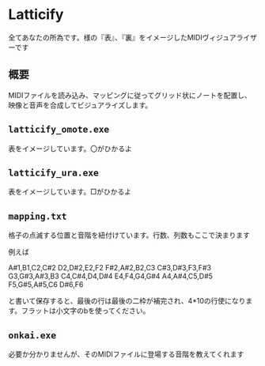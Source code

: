 # Latticify
全てあなたの所為です。様の『表』、『裏』をイメージしたMIDIヴィジュアライザーです

## 概要
MIDIファイルを読み込み、マッピングに従ってグリッド状にノートを配置し、映像と音声を合成してビジュアライズします。  
  
## **`latticify_omote.exe`**
表をイメージしています。〇がひかるよ

## **`latticify_ura.exe`**
表をイメージしています。□がひかるよ

## **`mapping.txt`**
格子の点滅する位置と音階を紐付けています。行数、列数もここで決まります

例えば

A#1,B1,C2,C#2
D2,D#2,E2,F2
F#2,A#2,B2,C3
C#3,D#3,F3,F#3
G3,G#3,A#3,B3
C4,C#4,D4,D#4
E4,F4,G4,G#4
A4,A#4,C5,D#5
F5,G#5,A#5,C6
D#6,F6

と書いて保存すると、最後の行は最後の二枠が補完され、4*10の行使になります。フラットは小文字のbを使ってください。

## **`onkai.exe`**
必要か分かりませんが、そのMIDIファイルに登場する音階を教えてくれます

